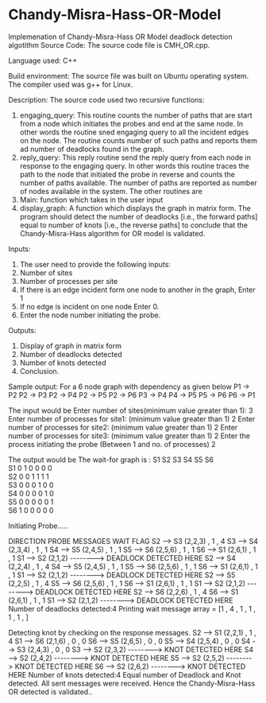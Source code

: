 # Chandy-Misra-Hass-OR-Model
Implemenation of Chandy-Misra-Hass OR Model deadlock detection algotithm
Source Code:
The source code file is CMH_OR.cpp. 

Language used:
C++

Build environment:
The source file was built on Ubuntu operating system.
The compiler used was g++ for Linux.
 

Description:
The source code used two recursive functions:
1.	engaging_query: This routine counts the number of paths that are start from a node which initiates the probes and end at the same node. In other words the routine sned engaging query to all the incident edges on the node. The routine counts number of such paths and reports them ad number of deadlocks found in the graph.
2.	reply_query: This reply routine send the reply query from each node in response to the engaging query. In other words this routine traces the path to the node that initiated the probe in reverse and counts the number of paths available. The number of paths are reported as number of nodes available in the system.
The other routines are
3.	Main: function which takes in the user input
4.	display_graph: A function which displays the graph in matrix form.
The program should detect the number of deadlocks [i.e., the forward paths] equal to number of knots [i.e., the reverse paths] to conclude that the Chandy-Misra-Hass algorithm for OR model is validated.

Inputs:
1.	The user need to provide the following inputs:
2.	Number of sites
3.	Number of processes per site
4.	If there is an edge incident form one node to another in the graph, Enter 1
5.	If no edge is incident on one node Enter 0.
6.	Enter the node number initiating the probe.

Outputs:
1.	Display of graph in matrix form
2.	Number of deadlocks detected
3.	Number of knots detected
4.	Conclusion.

Sample output:
For a 6 node graph with dependency as given below
P1 -> P2
P2 -> P3
P2 -> P4
P2 -> P5
P2 -> P6
P3 -> P4
P4 -> P5
P5 -> P6
P6 -> P1


The input would be 
Enter number of sites(minimum value greater than 1):
3
Enter number of processes for site1: (minimum value greater than 1)
2
Enter number of processes for site2: (minimum value greater than 1)
2
Enter number of processes for site3: (minimum value greater than 1)
2
Enter the process initiating the probe (Between 1 and no. of processes)
2

The output would be 
The wait-for graph is : 
	S1	S2	S3	S4	S5	S6	
S1	0	1	0	0	0	0	
S2	0	0	1	1	1	1	
S3	0	0	0	1	0	0	
S4	0	0	0	0	1	0	
S5	0	0	0	0	0	1	
S6	1	0	0	0	0	0

Initiating Probe.....

DIRECTION 	 PROBE 	 MESSAGES 	 WAIT FLAG
 S2 --> S3     (2,2,3) , 	1 , 	4
 S3 --> S4     (2,3,4) ,	 1 ,	 1
 S4 --> S5     (2,4,5) ,	 1 ,	 1
 S5 --> S6     (2,5,6) ,	 1 ,	 1
 S6 --> S1     (2,6,1) ,	 1 ,	 1
 S1 --> S2     (2,1,2) --------> DEADLOCK DETECTED HERE
 S2 --> S4     (2,2,4) , 	1 , 	4
 S4 --> S5     (2,4,5) ,	 1 ,	 1
 S5 --> S6     (2,5,6) ,	 1 ,	 1
 S6 --> S1     (2,6,1) ,	 1 ,	 1
 S1 --> S2     (2,1,2) --------> DEADLOCK DETECTED HERE
 S2 --> S5     (2,2,5) , 	1 , 	4
 S5 --> S6     (2,5,6) ,	 1 ,	 1
 S6 --> S1     (2,6,1) ,	 1 ,	 1
 S1 --> S2     (2,1,2) --------> DEADLOCK DETECTED HERE
 S2 --> S6     (2,2,6) , 	1 , 	4
 S6 --> S1     (2,6,1) ,	 1 ,	 1
 S1 --> S2     (2,1,2) --------> DEADLOCK DETECTED HERE
Number of deadlocks detected:4
Printing wait message array = [1 , 4 , 1 , 1 , 1 , 1 , ]

 Detecting knot by checking on the response messages.
 S2 --> S1     (2,2,1) , 	1 , 	4
 S1 --> S6     (2,1,6) , 	0 , 	0
 S6 --> S5     (2,6,5) , 	0 , 	0
 S5 --> S4     (2,5,4) , 	0 , 	0
 S4 --> S3     (2,4,3) , 	0 , 	0
 S3 --> S2     (2,3,2) --------> KNOT DETECTED HERE
 S4 --> S2     (2,4,2) --------> KNOT DETECTED HERE
 S5 --> S2     (2,5,2) --------> KNOT DETECTED HERE
 S6 --> S2     (2,6,2) --------> KNOT DETECTED HERE
Number of knots detected:4
Equal number of Deadlock and Knot detected. 
All sent messages were received. 
Hence the Chandy-Misra-Hass OR detected is validated..


